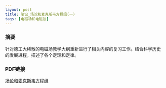 ```yaml
---
layout: post
title: 笔记_场论和麦克斯韦方程组(一)
tags: [电磁场和电磁波]
---
```

### 摘要

针对德工大稀散的电磁场教学大纲重新进行了相关内容的复习工作。结合科学历史的发展进程，描述了各个定理和定律。

### PDF链接
[场论和麦克斯韦方程组](https://naibaowjk.github.io/documents/笔记_场论和麦克斯韦方程组（一）.pdf)
